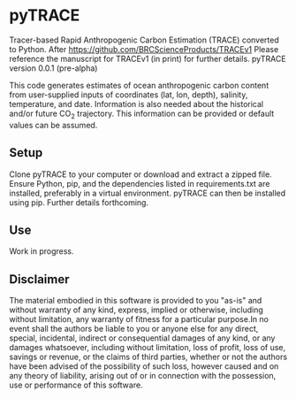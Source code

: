 # pyTRACE

Tracer-based Rapid Anthropogenic Carbon Estimation (TRACE) converted to Python.
After https://github.com/BRCScienceProducts/TRACEv1
Please reference the manuscript for TRACEv1 (in print) for further details.
pyTRACE version 0.0.1 (pre-alpha)

This code generates estimates of ocean anthropogenic carbon content from user-supplied inputs of coordinates (lat, lon, depth), salinity, temperature, and date. Information is also needed about the historical and/or future CO<sub>2</sub> trajectory.  This information can be provided or default values can be assumed.  

## Setup

Clone pyTRACE to your computer or download and extract a zipped file.  Ensure Python, pip, and the dependencies listed in requirements.txt are installed, preferably in a virtual environment. pyTRACE can then be installed using pip. Further details forthcoming.

## Use

Work in progress.

## Disclaimer

The material embodied in this software is provided to you "as-is" and without warranty of any kind, express, implied or otherwise, including without limitation, any warranty of fitness for a particular purpose.In no event shall the authors be liable to you or anyone else for any direct, special, incidental, indirect or consequential damages of any kind, or any damages whatsoever, including without limitation, loss of profit, loss of use, savings or revenue, or the claims of third parties, whether or not the authors have been advised of the possibility of such loss, however caused and on any theory of liability, arising out of or in connection with the possession, use or performance of this software.

